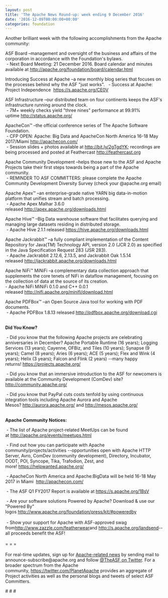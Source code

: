 ```yaml
---
layout: post
title: 'The Apache News Round-up: week ending 9 December 2016'
date: '2016-12-09T00:00:00+00:00'
categories: foundation
---
```

<p>Another brilliant week with the following accomplishments from the Apache community:</p> 
  <div> 
    <p>ASF Board –management and oversight of the business and affairs of the corporation in accordance with the Foundation's bylaws.<br />&nbsp;- Next Board Meeting: 21 December 2016. Board calendar and minutes available at&nbsp;<a href="http://apache.org/foundation/board/calendar.html">http://apache.org/foundation/board/calendar.html</a></p> 
    <p>Introducing Success at Apache –a&nbsp;<span style="white-space: pre-wrap;">new monthly blog series that focuses on the processes behind why the ASF &quot;just works&quot;.   </span>- Success at Apache: Project Independence &nbsp;<span style="white-space: pre-wrap;"><a href="https://s.apache.org/CE0V">https://s.apache.org/CE0V</a></span></p> 
    <p>ASF Infrastructure –our distributed team on four continents keeps the ASF's infrastructure running around the clock.<br />&nbsp;- 7M+ weekly checks yield &quot;three nines&quot; performance at 99.91% uptime&nbsp;<a href="http://status.apache.org/">http://status.apache.org/</a></p> 
  </div> 
  <div> 
    <p><a href="http://status.apache.org/"></a>ApacheCon™ –the official conference series of The Apache Software Foundation.<br />&nbsp;- CFP OPEN: Apache: Big Data and ApacheCon North America 16-18 May 2017/Miami&nbsp;<a href="http://apachecon.com/">http://apachecon.com/</a><br />&nbsp;- Session slides + photos available at <a href="http://bit.ly/2gTgdYK">http://bit.ly/2gTgdYK</a>; recordings are being processed and posted at Feathercast&nbsp;<a href="http://feathercast.org/">http://feathercast.org</a></p> 
    <p>Apache Community Development –helps those new to the ASF and Apache Projects take their first steps towards being a part of the Apache community.<br />&nbsp;- REMINDER TO ASF COMMITTERS: please complete the Apache Community Development Diversity Survey (check your @apache.org email)</p> 
    <p>Apache Apex™ –an enterprise-grade native YARN big data-in-motion platform that unifies stream and batch processing.<br />&nbsp;- Apache Apex Malhar 3.6.0 released&nbsp;<a href="http://apex.apache.org/downloads.html">http://apex.apache.org/downloads.html</a></p> 
    <p>Apache Hive™ –Big Data warehouse software that facilitates querying and managing large datasets residing in distributed storage.<br />&nbsp;- Apache Hive 2.1.1 released&nbsp;<a href="https://hive.apache.org/downloads.html">https://hive.apache.org/downloads.html</a></p> 
    <p>Apache Jackrabbit™ –a fully compliant implementation of the Content Repository for Java(TM) Technology API, version 2.0 (JCR 2.0) as specified in the Java Specification Request 283 (JSR 283).<br />&nbsp;- Apache Jackrabbit 2.12.6, 2.13.5, and Jackrabbit Oak 1.5.14 released&nbsp;<a href="http://jackrabbit.apache.org/downloads.html">http://jackrabbit.apache.org/downloads.html</a></p> 
    <p>Apache NiFi™ MiNiFi –<span style="white-space: pre-wrap;">a complementary data collection approach </span><span style="white-space: pre-wrap;">that supplements the core tenets of NiFi in dataflow management, focusing on the collection of data at the source of its creation. </span> <br />- Apache NiFi MiNiFi 0.1.0 and C++ 0.0.1 released&nbsp;<span style="white-space: pre-wrap;"><a href="http://nifi.apache.org/minifi/download.html">http://nifi.apache.org/minifi/download.html</a></span></p> 
    <p>Apache PDFBox™ –an Open Source Java tool for working with PDF documents.<br />&nbsp;- Apache PDFBox 1.8.13 released&nbsp;<a href="http://pdfbox.apache.org/download.cgi">http://pdfbox.apache.org/download.cgi</a></p> 
    <p><strong><br />Did You Know?</strong></p> 
    <p><a href="http://qpid.apache.org/download.html"></a></p> 
    <p>&nbsp;- Did you know that the following Apache projects are celebrating anniversaries in December? Apache Portable Runtime (16 years); Logging Services (13 years); Cayenne, OFBiz, and Tiles (10 years); Synapse (9 years); Camel (8 years); Aries (6 years); ACE (5 years); Flex and Wink (4 years); Helix (3 years); Falcon and Flink (2 years) --many happy returns!&nbsp;<a href="https://projects.apache.org/">https://projects.apache.org/</a></p> 
    <p>&nbsp;- Did you know that an immersive introduction to the ASF for newcomers is available at the Community Development (ComDev) site? <a href="http://community.apache.org/">http://community.apache.org/</a></p> 
    <p>&nbsp;-&nbsp;Did you know that PayPal cuts costs tenfold by using&nbsp;continuous integration tools including Apache Aurora and Apache Mesos?&nbsp;<a href="http://aurora.apache.org">http://aurora.apache.org/</a>&nbsp;and&nbsp;<a href="http://mesos.apache.org/">http://mesos.apache.org/</a> </p> 
    <p><strong><br />Apache Community Notices:</strong></p> 
  </div> 
  <div> 
    <div> 
      <p>&nbsp;- The list of Apache project-related MeetUps can be found at&nbsp;<a href="http://apache.org/events/meetups.html">http://apache.org/events/meetups.html</a></p> 
      <p>&nbsp;- Find out how you can participate with Apache community/projects/activities --opportunities open with&nbsp;Apache HTTP Server,&nbsp;Avro, ComDev (community development), Directory, Incubator, OODT, POI, Syncope, Tika, Trafodion, Zest, and more!&nbsp;<a href="https://helpwanted.apache.org/">https://helpwanted.apache.org/</a></p> 
    </div> 
    <p>&nbsp;- ApacheCon North America and Apache:BigData will be held 16-18 May 2017 in Miami &nbsp;<a href="http://apachecon.com/">http://apachecon.com/</a></p> 
    <p>&nbsp;- The ASF Q1 FY2017 Report is available at <a href="https://s.apache.org/1BsV">https://s.apache.org/1BsV</a></p> 
    <div>&nbsp;- Are your software solutions Powered by Apache? Download &amp; use our &quot;Powered By&quot; logos&nbsp;<a href="http://www.apache.org/foundation/press/kit/#poweredby">http://www.apache.org/foundation/press/kit/#poweredby</a></div> 
    <div><br /></div> 
    <div>&nbsp;- Show your support for Apache with ASF-approved swag from<a href="http://www.zazzle.com/featherwear">http://www.zazzle.com/featherwear</a>and&nbsp;<a href="http://s.apache.org/landsend">http://s.apache.org/landsend</a>--all proceeds benefit the ASF!&nbsp;</div> 
    <div><br /></div> 
    <div>= = =</div> 
    <div><br /></div> 
    <div>For real-time updates, sign up for <a href="http://apache.org/foundation/mailinglists.html#foundation-announce">Apache-related news</a> by sending mail to announce-subscribe@apache.org and follow <a href="https://twitter.com/TheASF">@TheASF on Twitter</a>. For a broader spectrum from the Apache community,&nbsp;<a href="http://s.apache.org/landsend">https://twitter.com/PlanetApache</a> provides an aggregate of Project activities as well as the personal blogs and tweets of select ASF Committers.</div> 
  </div> 
  <p># # #</p>
